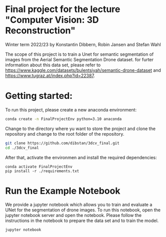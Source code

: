 # Final project for the lecture "Computer Vision: 3D Reconstruction"
 Winter term 2022/23
 by Konstantin Dibbern, Robin Jansen and Stefan Wahl

The scope of this project is to train a Unet for semantic segmentation of images from the Aerial Semantic Segmentation Drone dataset. for furter information about this data set, please refer to https://www.kaggle.com/datasets/bulentsiyah/semantic-drone-dataset and https://www.tugraz.at/index.php?id=22387. 


# Getting started:

To run this project, please create a new anaconda environment:

```bash
conda create -n FinalProjectEnv python=3.10 anaconda
```

Change to the directory where yu want to store the project and clone the repository and change to the root folder of the repository.

```bash
git clone https://github.com/dibstan/3dcv_final.git
cd ./3dcv_final
```

After that, activate the environmen and install the required dependencies:

```
conda activate FinalProjectEnv
pip install -r ./requirements.txt
```

# Run the Example Notebook

We provide a jupyter notebook which allows you to train and evaluate a UNet for the segmentation of drone images. To run this notebook, open the jupyter notebook server and open the notebook. Please follow the instructions in the notebook to prepare the data set and to train the model.

```bash
jupyter notebook
```